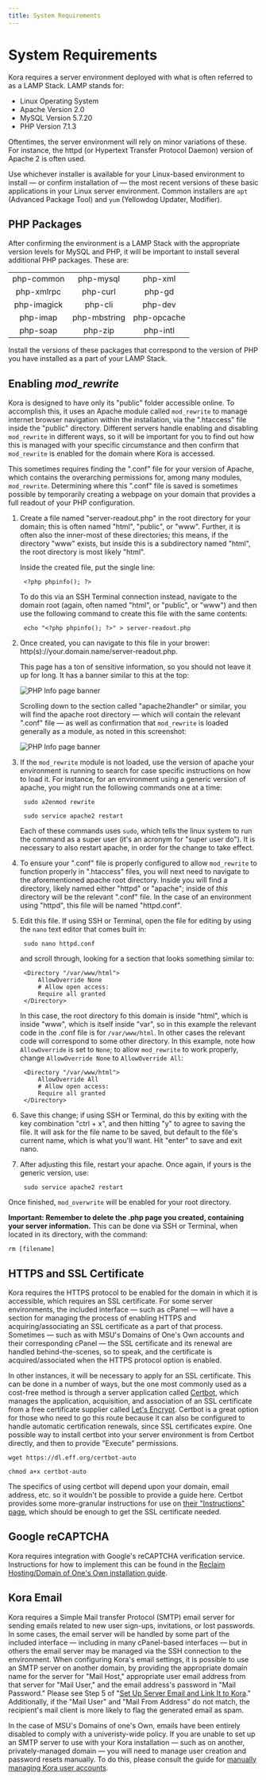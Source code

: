 ```yaml
---
title: System Requirements
---
```


# System Requirements

Kora requires a server environment deployed with what is often referred to as a LAMP Stack. LAMP stands for:

* Linux Operating System
* Apache Version 2.0
* MySQL Version 5.7.20
* PHP Version 7.1.3

Oftentimes, the server environment will rely on minor variations of these. For instance, the httpd (or Hypertext Transfer Protocol Daemon) version of Apache 2 is often used.

Use whichever installer is available for your Linux-based environment to install — or confirm installation of — the most recent versions of these basic applications in your Linux server environment. Common installers are `apt` (Advanced Package Tool) and `yum` (Yellowdog Updater, Modifier).

## PHP Packages

After confirming the environment is a LAMP Stack with the appropriate version levels for MySQL and PHP, it will be important to install several additional PHP packages. These are:

<table style="width:100%;text-align:center">
    <tr>
        <td> php-common</td>
        <td> php-mysql</td>
        <td> php-xml</td>
    </tr>
    <tr>
        <td> php-xmlrpc </td>
        <td> php-curl </td>
        <td> php-gd </td>
    </tr>
    <tr>
        <td> php-imagick </td>
        <td> php-cli </td>
        <td> php-dev </td>
    </tr>
    <tr>
        <td> php-imap </td>
        <td> php-mbstring </td>
        <td> php-opcache </td>
    </tr>
    <tr>
        <td> php-soap </td>
        <td> php-zip </td>
        <td> php-intl</td>
    </tr>
</table>
<span></span>

Install the versions of these packages that correspond to the version of PHP you have installed as a part of your LAMP Stack.

## Enabling *mod_rewrite*

Kora is designed to have only its "public" folder accessible online. To accomplish this, it uses an Apache module called `mod_rewrite` to manage internet browser navigation within the installation, via the ".htaccess" file inside the "public" directory. Different servers handle enabling and disabling `mod_rewrite` in different ways, so it will be important for you to find out how this is managed with your specific circumstance and then confirm that `mod_rewrite` is enabled for the domain where Kora is accessed.

This sometimes requires finding the ".conf" file for your version of Apache, which contains the overarching permissions for, among many modules, `mod_rewrite`. Determining where this ".conf" file is saved is sometimes possible by temporarily creating a webpage on your domain that provides a full readout of your PHP configuration.

1. Create a file named "server-readout.php" in the root directory for your domain; this is often named "html", "public", or "www". Further, it is often also the inner-most of these directories; this means, if the directory "www" exists, but inside this is a subdirectory named "html", the root directory is most likely "html".

    Inside the created file, put the single line:

        <?php phpinfo(); ?>

    To do this via an SSH Terminal connection instead, navigate to the domain root (again, often named "html", or "public", or "www") and then use the following command to create this file with the same contents:

        echo "<?php phpinfo(); ?>" > server-readout.php

2. Once created, you can navigate to this file in your brower: http(s)://your.domain.name/server-readout.php.

    This page has a ton of sensitive information, so you should not leave it up for long. It has a banner similar to this at the top:

    <img style="display:block;margin:auto;max-width:100%" src="../getting-started-img/system_requirements_1_annotated.png" title="PHP Info page banner">

    Scrolling down to the section called "apache2handler" or similar, you will find the apache root directory — which will contain the relevant ".conf" file — as well as confirmation that `mod_rewrite` is loaded generally as a module, as noted in this screenshot:

    <img style="display:block;margin:auto;max-width:100%" src="../getting-started-img/system_requirements_2_annotated.png" title="PHP Info page banner">

3. If the `mod_rewrite` module is not loaded, use the version of apache your environment is running to search for case specific instructions on how to load it. For instance, for an environment using a generic version of apache, you might run the following commands one at a time:

        sudo a2enmod rewrite
    <span></span>

        sudo service apache2 restart

    Each of these commands uses `sudo`, which tells the linux system to run the command as a super user (it's an acronym for "super user do"). It is necessary to also restart apache, in order for the change to take effect.

4. To ensure your ".conf" file is properly configured to allow `mod_rewrite` to function properly in ".htaccess" files, you will next need to navigate to the aforementioned apache root directory. Inside you will find a directory, likely named either "httpd" or "apache"; inside of *this* directory will be the relevant ".conf" file. In the case of an environment using "httpd", this file will be named "httpd.conf".

5. Edit this file. If using SSH or Terminal, open the file for editing by using the `nano` text editor that comes built in:

        sudo nano httpd.conf

    and scroll through, looking for a section that looks something similar to:

        <Directory "/var/www/html">
            AllowOverride None
            # Allow open access:
            Require all granted
        </Directory>

    In this case, the root directory fo this domain is inside "html", which is inside "www", which is itself inside "var", so in this example the relevant code in the .conf file is for `/var/www/html`. In other cases the relevant code will correspond to some other directory. In this example, note how `AllowOverride` is set to `None`; to allow `mod_rewrite` to work properly, change `AllowOverride None` to `AllowOverride All`:

        <Directory "/var/www/html">
            AllowOverride All
            # Allow open access:
            Require all granted
        </Directory>


6. Save this change; if using SSH or Terminal, do this by exiting with the key combination "ctrl + x", and then hitting "y" to agree to saving the file. It will ask for the file name to be saved, but default to the file's current name, which is what you'll want. Hit "enter" to save and exit nano.

7. After adjusting this file, restart your apache. Once again, if yours is the generic version, use:

        sudo service apache2 restart

Once finished, `mod_overwrite` will be enabled for your root directory.

**Important: Remember to delete the .php page you created, containing your server information.** This can be done via SSH or Terminal, when located in its directory, with the command:

    rm [filename]

## HTTPS and SSL Certificate

Kora requires the HTTPS protocol to be enabled for the domain in which it is accessible, which requires an SSL certificate. For some server environments, the included interface — such as cPanel — will have a section for managing the process of enabling HTTPS and acquiring/associating an SSL certificate as a part of that process. Sometimes — such as with MSU's Domains of One's Own accounts and their corresponding cPanel — the SSL certificate and its renewal are handled behind-the-scenes, so to speak, and the certificate is acquired/associated when the HTTPS protocol option is enabled.

In other instances, it will be necessary to apply for an SSL certificate. This can be done in a number of ways, but the one most commonly used as a cost-free method is through a server application called [Certbot](https://certbot.eff.org/about), which manages the application, acquisition, and association of an SSL certificate from a free certificate supplier called [Let's Encrypt](https://letsencrypt.org/about/). Certbot is a great option for those who need to go this route because it can also be configured to handle automatic certification renewals, since SSL certificates expire. One possible way to install certbot into your server environment is from Certbot directly, and then to provide "Execute" permissions.

    wget https://dl.eff.org/certbot-auto
<span></span>

    chmod a+x certbot-auto

The specifics of using certbot will depend upon your domain, email address, etc. so it wouldn't be possible to provide a guide here. Certbot provides some more-granular instructions for use on [their "Instructions" page](https://certbot.eff.org/instructions), which should be enough to get the SSL certificate needed.

## Google reCAPTCHA

Kora requires integration with Google's reCAPTCHA verification service. Instructions for how to implement this can be found in the [Reclaim Hosting/Domain of One's Own installation guide](../installing_kora_domains/#configure-recaptcha).

## Kora Email

Kora requires a Simple Mail transfer Protocol (SMTP) email server for sending emails related to new user sign-ups, invitations, or lost passwords. In some cases, the email server will be handled by some part of the included interface — including in many cPanel-based interfaces — but in others the email server may be managed via the SSH connection to the environment. When configuring Kora's email settings, it is possible to use an SMTP server on another domain, by providing the appropriate domain name for the server for "Mail Host," appropriate user email address from that server for "Mail User," and the email address's password in "Mail Password." Please see Step 5 of "[Set Up Server Email and Link It to Kora](../installing_kora_domains/#set-up-server-email-and-link-it-to-kora)." Additionally, if the "Mail User" and "Mail From Address" do not match, the recipient's mail client is more likely to flag the generated email as spam.

In the case of MSU's Domains of one's Own, emails have been entirely disabled to comply with a univeristy-wide policy. If you are unable to set up an SMTP server to use with your Kora installation — such as on another, privately-managed domain — you will need to manage user creation and password resets manually. To do this, please consult the guide for [manually managing Kora user accounts](../../user-accounts/managing_users_in_a_kora_installation/#manual-user-confirmationsactivations-and-password-resets).
